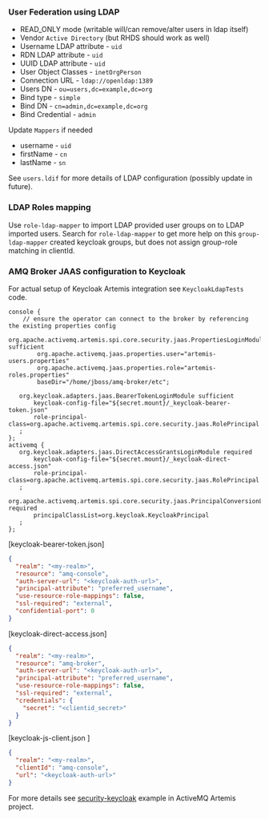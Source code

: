 ### User Federation using LDAP
* READ_ONLY mode (writable will/can remove/alter users in ldap itself)
* Vendor `Active Directory` (but RHDS should work as well)
* Username LDAP attribute - `uid`
* RDN LDAP attribute  - `uid`
* UUID LDAP attribute - `uid`
* User Object Classes - `inetOrgPerson`
* Connection URL - `ldap://openldap:1389`
* Users DN - `ou=users,dc=example,dc=org`
* Bind type - `simple`
* Bind DN - `cn=admin,dc=example,dc=org`
* Bind Credential - `admin`

Update `Mappers` if needed
* username - `uid`
* firstName - `cn`
* lastName - `sn`

See `users.ldif` for more details of LDAP configuration (possibly update in future).


### LDAP Roles mapping
Use `role-ldap-mapper` to import LDAP provided user groups on to LDAP imported users.
Search for `role-ldap-mapper` to get more help on this
`group-ldap-mapper` created keycloak groups, but does not assign group-role matching in clientId.

### AMQ Broker JAAS configuration to Keycloak
For actual setup of Keycloak Artemis integration see `KeycloakLdapTests` code.
```
console {
    // ensure the operator can connect to the broker by referencing the existing properties config
    org.apache.activemq.artemis.spi.core.security.jaas.PropertiesLoginModule sufficient
        org.apache.activemq.jaas.properties.user="artemis-users.properties"
        org.apache.activemq.jaas.properties.role="artemis-roles.properties"
        baseDir="/home/jboss/amq-broker/etc";

   org.keycloak.adapters.jaas.BearerTokenLoginModule sufficient
       keycloak-config-file="${secret.mount}/_keycloak-bearer-token.json"
       role-principal-class=org.apache.activemq.artemis.spi.core.security.jaas.RolePrincipal
   ;
};
activemq {
   org.keycloak.adapters.jaas.DirectAccessGrantsLoginModule required
       keycloak-config-file="${secret.mount}/_keycloak-direct-access.json"
       role-principal-class=org.apache.activemq.artemis.spi.core.security.jaas.RolePrincipal
   ;
   org.apache.activemq.artemis.spi.core.security.jaas.PrincipalConversionLoginModule required
       principalClassList=org.keycloak.KeycloakPrincipal
   ;
};
```
[keycloak-bearer-token.json]
```json
{
  "realm": "<my-realm>",
  "resource": "amq-console",
  "auth-server-url": "<keycloak-auth-url>",
  "principal-attribute": "preferred_username",
  "use-resource-role-mappings": false,
  "ssl-required": "external",
  "confidential-port": 0
}
```

[keycloak-direct-access.json]
```json
{
  "realm": "<my-realm>",
  "resource": "amq-broker",
  "auth-server-url": "<keycloak-auth-url>",
  "principal-attribute": "preferred_username",
  "use-resource-role-mappings": false,
  "ssl-required": "external",
  "credentials": {
    "secret": "<clientid_secret>"
  }
}
```
[keycloak-js-client.json
]
```json
{
  "realm": "<my-realm>",
  "clientId": "amq-console",
  "url": "<keycloak-auth-url>"
}
```

For more details see [security-keycloak](https://github.com/apache/activemq-artemis/tree/main/examples/features/standard/security-keycloak) example in ActiveMQ Artemis project.
